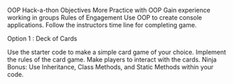OOP Hack-a-thon
Objectives
More Practice with OOP
Gain experience working in groups
Rules of Engagement
Use OOP to create console applications.
Follow the instructors time line for completing game.

Option 1 : Deck of Cards


Use the starter code to make a simple card game of your choice.
Implement the rules of the card game.
Make players to interact with the cards.
Ninja Bonus: Use Inheritance, Class Methods, and Static Methods within your code.